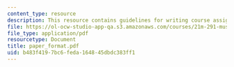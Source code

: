 ```yaml
---
content_type: resource
description: This resource contains guidelines for writing course assignments.
file: https://ol-ocw-studio-app-qa.s3.amazonaws.com/courses/21m-291-music-of-india-spring-2007/b483f4197bc6feda164845dbdc383ff1_paper_format.pdf
file_type: application/pdf
resourcetype: Document
title: paper_format.pdf
uid: b483f419-7bc6-feda-1648-45dbdc383ff1
---
```

